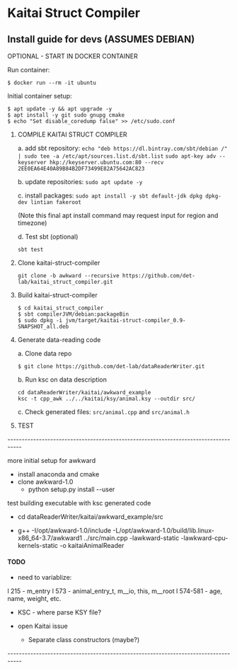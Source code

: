 # Kaitai Struct Compiler

## Install guide for devs (ASSUMES DEBIAN)

OPTIONAL - START IN DOCKER CONTAINER

Run container:
```
$ docker run --rm -it ubuntu
```
Initial container setup:
```
$ apt update -y && apt upgrade -y
$ apt install -y git sudo gnupg cmake 
$ echo "Set disable_coredump false" >> /etc/sudo.conf
```

1. COMPILE KAITAI STRUCT COMPILER

    a. add sbt repository:
    `echo "deb https://dl.bintray.com/sbt/debian /" | sudo tee -a /etc/apt/sources.list.d/sbt.list`
    `sudo apt-key adv --keyserver hkp://keyserver.ubuntu.com:80 --recv 2EE0EA64E40A89B84B2DF73499E82A75642AC823`

    b. update repositories:
    `sudo apt update -y`

    c. install packages:
    `sudo apt install -y sbt default-jdk dpkg dpkg-dev lintian fakeroot`

    (Note this final apt install command may request input for region and timezone)

    d. Test sbt (optional)
    ```
    sbt test
    ```

2. Clone kaitai-struct-compiler
    ```
    git clone -b awkward --recursive https://github.com/det-lab/kaitai_struct_compiler.git
    ```
	
3. Build kaitai-struct-compiler 
    ```
    $ cd kaitai_struct_compiler
    $ sbt compilerJVM/debian:packageBin
    $ sudo dpkg -i jvm/target/kaitai-struct-compiler_0.9-SNAPSHOT_all.deb
    ```

4. Generate data-reading code

    a. Clone data repo
    ```
    $ git clone https://github.com/det-lab/dataReaderWriter.git
    ```
    
    b. Run ksc on data description
    ```
    cd dataReaderWriter/kaitai/awkward_example
    ksc -t cpp_awk ../../kaitai/ksy/animal.ksy --outdir src/
    ```
    
    c. Check generated files: `src/animal.cpp` and `src/animal.h`

5. TEST 

*-----------------------------------------------------------------------------------*

more initial setup for awkward 
- install anaconda and cmake
- clone awkward-1.0
	- python setup.py install --user

test building executable with ksc generated code
- cd dataReaderWriter/kaitai/awkward_example/src

- g++ -I/opt/awkward-1.0/include -L/opt/awkward-1.0/build/lib.linux-x86_64-3.7/awkward1 ../src/main.cpp -lawkward-static -lawkward-cpu-kernels-static -o kaitaiAnimalReader








#### TODO

- need to variablize:

l 215      -   m_entry
l 573      -   animal_entry_t, m__io, this, m__root
l 574-581  -   age, name, weight, etc.

- KSC - where parse KSY file?

- open Kaitai issue
	- Separate class constructors (maybe?)

*-----------------------------------------------------------------------------------*
